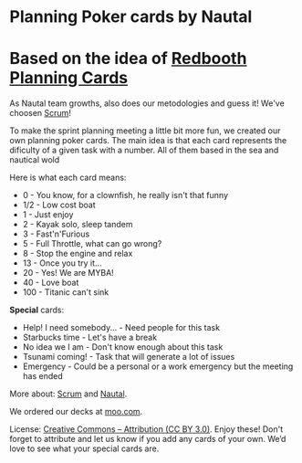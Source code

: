 # Planning Poker cards by Nautal
# Based on the idea of [Redbooth Planning Cards](https://github.com/redbooth/scrum-poker-cards)

As Nautal team growths, also does our metodologies and guess it! We've choosen [Scrum](http://en.wikipedia.org/wiki/Scrum_%28software_development%29)!

To make the sprint planning meeting a little bit more fun, we created our own planning poker cards.
The main idea is that each card represents the dificulty of a given task with a number. All of them based in the sea and nautical wold

Here is what each card means:

- 0 - You know, for a clownfish, he really isn't that funny
- 1/2 - Low cost boat
- 1 - Just enjoy
- 2 - Kayak solo, sleep tandem
- 3 - Fast'n'Furious
- 5 - Full Throttle, what can go wrong?
- 8 - Stop the engine and relax
- 13 - Once you try it...
- 20 - Yes! We are MYBA!
- 40 - Love boat
- 100 - Titanic can't sink

**Special** cards:
- Help! I need somebody... - Need people for this task
- Starbucks time - Let's have a break
- No idea we I am - Don't know enough about this task
- Tsunami coming! - Task that will generate a lot of issues
- Emergency - Could be a personal or a work emergency but the meeting has ended


More about: [Scrum](http://en.wikipedia.org/wiki/Scrum_%28software_development%29) and [Nautal](https://www.nautal.com/). 

We ordered our decks at [moo.com](http://uk.moo.com/).

License: [Creative Commons – Attribution (CC BY 3.0)](https://creativecommons.org/licenses/by/3.0/us/). 
Enjoy these! Don't forget to attribute and let us know if you add any cards of your own. We’d love to see what your special cards are.